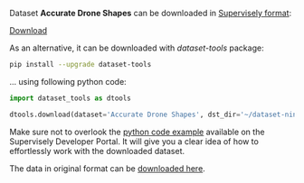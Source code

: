 Dataset **Accurate Drone Shapes** can be downloaded in [Supervisely format](https://developer.supervisely.com/api-references/supervisely-annotation-json-format):

 [Download](https://assets.supervisely.com/supervisely-supervisely-assets-public/teams_storage/A/q/4W/eoSej7LGBz0uPDFtgaceDpyWoYNDohVAgpzJv07nBS4ScI1MPiVTdCqDHDGUqpwnJRo6P1jai5M9SoRoGFBOQQgbdtDn0zDqSm3D4oTf9WBk4V5DaSTEY6KpKKXD.tar)

As an alternative, it can be downloaded with *dataset-tools* package:
``` bash
pip install --upgrade dataset-tools
```

... using following python code:
``` python
import dataset_tools as dtools

dtools.download(dataset='Accurate Drone Shapes', dst_dir='~/dataset-ninja/')
```
Make sure not to overlook the [python code example](https://developer.supervisely.com/getting-started/python-sdk-tutorials/iterate-over-a-local-project) available on the Supervisely Developer Portal. It will give you a clear idea of how to effortlessly work with the downloaded dataset.

The data in original format can be [downloaded here](https://www.kaggle.com/datasets/metavision/accurate-drone-shapessegmentation/download?datasetVersionNumber=2).